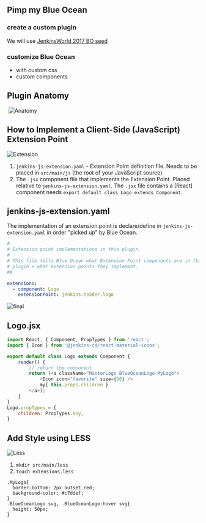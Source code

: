 ## Pimp my Blue Ocean

### create a custom plugin 

We will use [JenkinsWorld 2017 BO seed](https://github.com/scherler/jw17boseed)

### customize Blue Ocean
 - with custom css
 - custom components

## Plugin Anatomy
​
![Anatomy](./images/anatomy.png)

## How to Implement a Client-Side (JavaScript) Extension Point

![Extension](./images/extensionpoint.png)

1. `jenkins-js-extension.yaml` - Extension Point definition file. 
Needs to be placed in `src/main/js` (the root of your JavaScript source).   
1. The `.jsx` component file that implements the Extension Point.
Placed relative to `jenkins-js-extension.yaml`. The `.jsx` file contains a [React] component needs `export default class Logo extends Component`. 

## jenkins-js-extension.yaml

The implementation of an extension point is declare/define in `jenkins-js-extension.yaml` in order "picked up" by Blue Ocean. 

```yaml
#
# Extension point implementations in this plugin.
#
# This file tells Blue Ocean what Extension Point components are in this
# plugin + what extension points they implement.
##

extensions:
  - component: Logo
    extensionPoint: jenkins.header.logo
```

![final](./images/extensionFinal.png)

## Logo.jsx

```javascript
import React, { Component, PropTypes } from 'react';
import { Icon } from '@jenkins-cd/react-material-icons';

export default class Logo extends Component {
    render() {
        // return the component
        return (<a className="MasterLogo BlueOceanLogo MyLogo">
            <Icon icon="favorite" size={50} />
            my{ this.props.children }
        </a>);
    }
}
Logo.propTypes = {
    children: PropTypes.any,
}
```

## Add Style using LESS

![Less](./images/less.png)

1. `mkdir src/main/less`
1. `touch extensions.less`

```less
.MyLogo{
  border-bottom: 2px outset red;
  background-color: #c7ddef;
}
.BlueOceanLogo svg, .BlueOceanLogo:hover svg{
  height: 50px;
}
```

